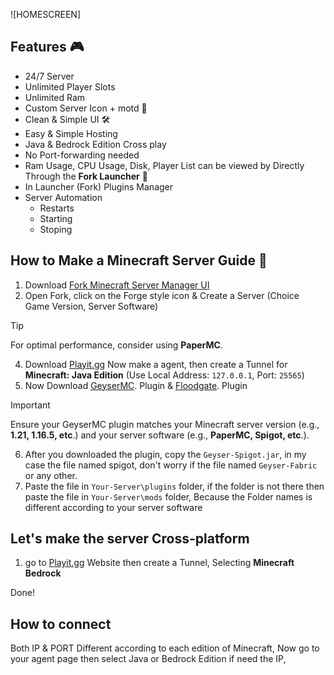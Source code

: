 ![HOMESCREEN]

## Features 🎮
- 24/7 Server
- Unlimited Player Slots
- Unlimited Ram
- Custom Server Icon + motd 📝
- Clean & Simple UI 🛠️
- Easy & Simple Hosting
- Java & Bedrock Edition Cross play
- No Port-forwarding needed
- Ram Usage, CPU Usage, Disk, Player List can be viewed by Directly Through the **Fork Launcher** 🔎
- In Launcher (Fork) Plugins Manager
- Server Automation
  - Restarts
  - Starting
  - Stoping

## How to Make a Minecraft Server Guide 🧩
1. Download [Fork Minecraft Server Manager UI](https://www.fork.gg/)
2. Open Fork, click on the Forge style icon & Create a Server (Choice Game Version, Server Software)

> [!TIP]
> For optimal performance, consider using **PaperMC**.

4. Download [Playit.gg](https://playit.gg/) Now make a agent, then create a Tunnel for **Minecraft: Java Edition** (Use Local Address: `127.0.0.1`, Port: `25565`)
5. Now Download [GeyserMC](https://geysermc.org/download). Plugin & [Floodgate](https://geysermc.org/download#floodgate). Plugin

> [!IMPORTANT]  
> Ensure your GeyserMC plugin matches your Minecraft server version (e.g., **1.21, 1.16.5, etc**.) and your server software (e.g., **PaperMC, Spigot, etc**.).
6. After you downloaded the plugin, copy the `Geyser-Spigot.jar`, in my case the file named spigot, don't worry if the file named `Geyser-Fabric` or any other.
7. Paste the file in `Your-Server\plugins` folder, if the folder is not there then paste the file in `Your-Server\mods` folder, Because the Folder names is different according to your server software

## Let's make the server Cross-platform
1. go to [Playit.gg](https://playit.gg/) Website then create a Tunnel, Selecting **Minecraft Bedrock**

Done!
## How to connect
Both IP & PORT Different according to each edition of Minecraft,
Now go to your agent page then select Java or Bedrock Edition if need the IP,




